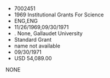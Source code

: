 * 7002451
* 1969 Institutional Grants For Science
* ENG,ENG
* 11/26/1969,09/30/1971
*  . None, Gallaudet University
* Standard Grant
*   name not available
* 09/30/1971
* USD 54,089.00

NONE